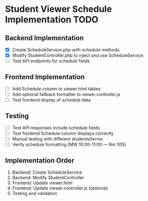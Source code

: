 # Student Viewer Schedule Implementation TODO

## Backend Implementation
- [x] Create ScheduleService.php with schedule methods
- [x] Modify StudentController.php to inject and use ScheduleService
- [ ] Test API endpoints for schedule fields

## Frontend Implementation  
- [ ] Add Schedule column to viewer.html tables
- [ ] Add optional fallback formatter to viewer.controller.js
- [ ] Test frontend display of schedule data

## Testing
- [ ] Test API responses include schedule fields
- [ ] Test frontend Schedule column displays correctly
- [ ] Manual testing with different students/terms
- [ ] Verify schedule formatting (MW 10:00-11:00 — Rm 305)

## Implementation Order
1. Backend: Create ScheduleService
2. Backend: Modify StudentController 
3. Frontend: Update viewer.html
4. Frontend: Update viewer.controller.js (optional)
5. Testing and validation
